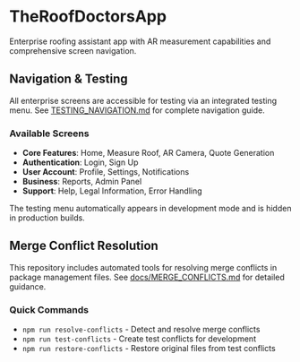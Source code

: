 # TheRoofDoctorsApp

Enterprise roofing assistant app with AR measurement capabilities and comprehensive screen navigation.

## Navigation & Testing

All enterprise screens are accessible for testing via an integrated testing menu. See [TESTING_NAVIGATION.md](TESTING_NAVIGATION.md) for complete navigation guide.

### Available Screens
- **Core Features**: Home, Measure Roof, AR Camera, Quote Generation
- **Authentication**: Login, Sign Up  
- **User Account**: Profile, Settings, Notifications
- **Business**: Reports, Admin Panel
- **Support**: Help, Legal Information, Error Handling

The testing menu automatically appears in development mode and is hidden in production builds.

## Merge Conflict Resolution

This repository includes automated tools for resolving merge conflicts in package management files. See [docs/MERGE_CONFLICTS.md](docs/MERGE_CONFLICTS.md) for detailed guidance.

### Quick Commands
- `npm run resolve-conflicts` - Detect and resolve merge conflicts
- `npm run test-conflicts` - Create test conflicts for development
- `npm run restore-conflicts` - Restore original files from test conflicts